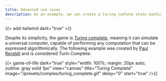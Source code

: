 ```yaml
---
title: Advanced use cases
description: As an example, we can create a turing comlete state machine
---
```


{{< add-tailwind dark="true" >}}

Despite its simplicity, the game is [Turing complete](https://en.wikipedia.org/wiki/Turing_completeness#:~:text=In%20colloquial%20usage%2C%20the%20terms,purpose%20computer%20or%20computer%20language.), meaning it can simulate a universal computer, capable of performing any computation that can be expressed algorithmically. The following example was created by [Paul Rendell](http://rendell-attic.org/gol/tm.htm) and is considered Turin Complete.

{{< game-of-life
  dark="true"
  style="width: 100%; margin: 20px auto; outline: gray solid 1px"
  view="canvas"
  title="Turing Complete"
  image="/presets/complex/turing_complete.gif"
  delay="0"
  start="true"
/>}}
